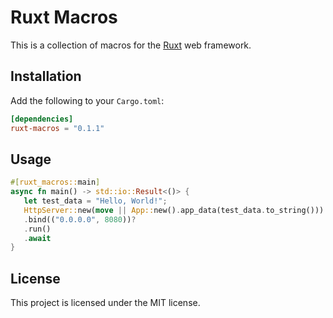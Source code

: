 # Ruxt Macros
This is a collection of macros for the [Ruxt](https://ruxt.rs) web framework.

## Installation
Add the following to your `Cargo.toml`:
```toml
[dependencies]
ruxt-macros = "0.1.1"
```

## Usage
```rust
#[ruxt_macros::main]
async fn main() -> std::io::Result<()> {
   let test_data = "Hello, World!";
   HttpServer::new(move || App::new().app_data(test_data.to_string()))
   .bind(("0.0.0.0", 8080))?
   .run()
   .await
}
```

## License
This project is licensed under the MIT license.
